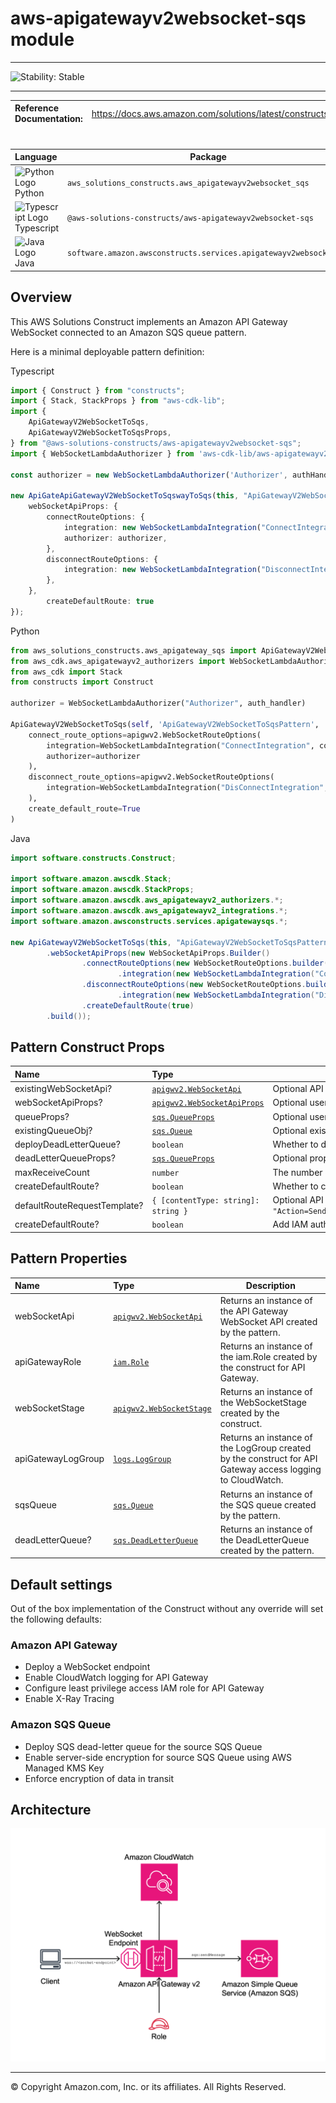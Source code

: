 # aws-apigatewayv2websocket-sqs module
<!--BEGIN STABILITY BANNER-->

---

![Stability: Stable](https://img.shields.io/badge/cfn--resources-stable-success.svg?style=for-the-badge)

---
<!--END STABILITY BANNER-->

| **Reference Documentation**:| <span style="font-weight: normal">https://docs.aws.amazon.com/solutions/latest/constructs/</span>|
|:-------------|:-------------|
<div style="height:8px"></div>

| **Language**     | **Package**        |
|:-------------|-----------------|
|![Python Logo](https://docs.aws.amazon.com/cdk/api/latest/img/python32.png) Python|`aws_solutions_constructs.aws_apigatewayv2websocket_sqs`|
|![Typescript Logo](https://docs.aws.amazon.com/cdk/api/latest/img/typescript32.png) Typescript|`@aws-solutions-constructs/aws-apigatewayv2websocket-sqs`|
|![Java Logo](https://docs.aws.amazon.com/cdk/api/latest/img/java32.png) Java|`software.amazon.awsconstructs.services.apigatewayv2websocketsqs`|

## Overview

This AWS Solutions Construct implements an Amazon API Gateway WebSocket connected to an Amazon SQS queue pattern.

Here is a minimal deployable pattern definition:

Typescript
``` typescript
import { Construct } from "constructs";
import { Stack, StackProps } from "aws-cdk-lib";
import {
	ApiGatewayV2WebSocketToSqs,
	ApiGatewayV2WebSocketToSqsProps,
} from "@aws-solutions-constructs/aws-apigatewayv2websocket-sqs";
import { WebSocketLambdaAuthorizer } from 'aws-cdk-lib/aws-apigatewayv2-authorizers';

const authorizer = new WebSocketLambdaAuthorizer('Authorizer', authHandler);

new ApiGateApiGatewayV2WebSocketToSqswayToSqs(this, "ApiGatewayV2WebSocketToSqsPattern", {
	webSocketApiProps: {
		connectRouteOptions: {
			integration: new WebSocketLambdaIntegration("ConnectIntegration", connectLambda),
			authorizer: authorizer,
		},
		disconnectRouteOptions: {
			integration: new WebSocketLambdaIntegration("DisconnectIntegration", disconnectLambda),
		},
	},
        createDefaultRoute: true
});
```

Python
``` python
from aws_solutions_constructs.aws_apigateway_sqs import ApiGatewayV2WebSocketToSqs
from aws_cdk.aws_apigatewayv2_authorizers import WebSocketLambdaAuthorizer
from aws_cdk import Stack
from constructs import Construct

authorizer = WebSocketLambdaAuthorizer("Authorizer", auth_handler)

ApiGatewayV2WebSocketToSqs(self, 'ApiGatewayV2WebSocketToSqsPattern', 
    connect_route_options=apigwv2.WebSocketRouteOptions(
        integration=WebSocketLambdaIntegration("ConnectIntegration", connect_lambda),
        authorizer=authorizer
    ),
    disconnect_route_options=apigwv2.WebSocketRouteOptions(
        integration=WebSocketLambdaIntegration("DisConnectIntegration", disconnect_lambda),
    ),
    create_default_route=True
)
```

Java
``` java
import software.constructs.Construct;

import software.amazon.awscdk.Stack;
import software.amazon.awscdk.StackProps;
import software.amazon.awscdk.aws_apigatewayv2_authorizers.*;
import software.amazon.awscdk.aws_apigatewayv2_integrations.*;
import software.amazon.awsconstructs.services.apigatewaysqs.*;

new ApiGatewayV2WebSocketToSqs(this, "ApiGatewayV2WebSocketToSqsPattern", new ApiGatewayV2WebSocketToSqsProps.Builder()
        .webSocketApiProps(new WebSocketApiProps.Builder()
                .connectRouteOptions(new WebSocketRouteOptions.builder()
                        .integration(new WebSocketLambdaIntegration("ConnectIntegration", connect_lambda)))
                .disconnectRouteOptions(new WebSocketRouteOptions.builder()
                        .integration(new WebSocketLambdaIntegration("DisConnectIntegration", disconnect_lambda)))
                .createDefaultRoute(true)
        .build());
```

## Pattern Construct Props

| **Name**     | **Type**        | **Description** |
|:-------------|:----------------|-----------------|
|existingWebSocketApi?|[`apigwv2.WebSocketApi`](https://docs.aws.amazon.com/cdk/api/v2/docs/aws-cdk-lib.aws_apigatewayv2.WebSocketApi.html)|Optional API Gateway WebSocket instance. Providing both existingWebSocketApi and webSocketApiProps will cause an error.|
|webSocketApiProps?|[`apigwv2.WebSocketApiProps`](https://docs.aws.amazon.com/cdk/api/v2/docs/aws-cdk-lib.aws_apigatewayv2.WebSocketApiProps.html)|Optional user-provided props to override the default props for the API Gateway. Providing both existingWebSocketApi and webSocketApiProps will cause an error.|
|queueProps?|[`sqs.QueueProps`](https://docs.aws.amazon.com/cdk/api/v2/docs/aws-cdk-lib.aws_sqs.QueueProps.html)|Optional user-provided props to override the default props for the queue. Providing both existingQueueObj and queueProps will cause an error.|
|existingQueueObj?|[`sqs.Queue`](https://docs.aws.amazon.com/cdk/api/v2/docs/aws-cdk-lib.aws_sqs.Queue.html)|Optional existing instance of SQS Queue. Providing both existingQueueObj and queueProps will cause an error.|
|deployDeadLetterQueue?|`boolean`|Whether to deploy a secondary queue to be used as a dead letter queue. Defaults to `true`.|
|deadLetterQueueProps?|[`sqs.QueueProps`](https://docs.aws.amazon.com/cdk/api/v2/docs/aws-cdk-lib.aws_sqs.QueueProps.html)|Optional properties to use for creating dead letter queue. Note that if you are creating a FIFO Queue, the dead letter queue should also be FIFO.|
|maxReceiveCount|`number`|The number of times a message can be unsuccessfully dequeued before being moved to the dead-letter queue.|
|createDefaultRoute?|`boolean`|Whether to create the default route (`$default`) on the WebSocket.|
|defaultRouteRequestTemplate?|`{ [contentType: string]: string }`|Optional API Gateway Request Template for the default route. This property will only be used if createDefaultRoute is `true`. If createDefaultRoute is `true` and this property is not provided, the construct will create the default route with the following VTL configuration `"Action=SendMessage&MessageGroupId=$input.path('$.MessageGroupId')&MessageDeduplicationId=$context.requestId&MessageAttribute.1.Name=connectionId&MessageAttribute.1.Value.StringValue=$context.connectionId&MessageAttribute.1.Value.DataType=String&MessageAttribute.2.Name=requestId&MessageAttribute.2.Value.StringValue=$context.requestId&MessageAttribute.2.Value.DataType=String&MessageBody=$util.urlEncode($input.json($util.escapeJavaScript('$').replaceAll(\"\\\\'\",\"'\")))"`.|
|createDefaultRoute?|`boolean`|Add IAM authorization to the $connect path by default. Only set this to false if: 1) If plan to provide an authorizer with the `$connect` route; or 2) The API should be open (no authorization) (AWS recommends against deploying unprotected APIs). If an authorizer is specified in connectRouteOptions, this parameter is ignored and no default IAM authorizer will be created. |


## Pattern Properties

| **Name**     | **Type**        | **Description** |
|:-------------|:----------------|-----------------|
|webSocketApi|[`apigwv2.WebSocketApi`](https://docs.aws.amazon.com/cdk/api/v2/docs/aws-cdk-lib.aws_apigatewayv2.WebSocketApi.html)|Returns an instance of the API Gateway WebSocket API created by the pattern.|
|apiGatewayRole|[`iam.Role`](https://docs.aws.amazon.com/cdk/api/v2/docs/aws-cdk-lib.aws_iam.Role.html)|Returns an instance of the iam.Role created by the construct for API Gateway.|
|webSocketStage|[`apigwv2.WebSocketStage`](https://docs.aws.amazon.com/cdk/api/v2/docs/aws-cdk-lib.aws_apigatewayv2.WebSocketStage.html)|Returns an instance of the WebSocketStage created by the construct.|
|apiGatewayLogGroup|[`logs.LogGroup`](https://docs.aws.amazon.com/cdk/api/v2/docs/aws-cdk-lib.aws_logs.LogGroup.html)|Returns an instance of the LogGroup created by the construct for API Gateway access logging to CloudWatch.|
|sqsQueue|[`sqs.Queue`](https://docs.aws.amazon.com/cdk/api/v2/docs/aws-cdk-lib.aws_sqs.Queue.html)|Returns an instance of the SQS queue created by the pattern.|
|deadLetterQueue?|[`sqs.DeadLetterQueue`](https://docs.aws.amazon.com/cdk/api/v2/docs/aws-cdk-lib.aws_sqs.DeadLetterQueue.html)|Returns an instance of the DeadLetterQueue created by the pattern.|

## Default settings

Out of the box implementation of the Construct without any override will set the following defaults:

### Amazon API Gateway
* Deploy a WebSocket endpoint
* Enable CloudWatch logging for API Gateway
* Configure least privilege access IAM role for API Gateway
* Enable X-Ray Tracing

### Amazon SQS Queue
* Deploy SQS dead-letter queue for the source SQS Queue
* Enable server-side encryption for source SQS Queue using AWS Managed KMS Key
* Enforce encryption of data in transit

## Architecture
![Architecture Diagram](architecture.png)

***
&copy; Copyright Amazon.com, Inc. or its affiliates. All Rights Reserved.
